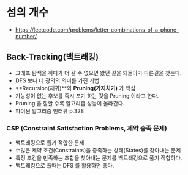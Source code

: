 # 섬의 개수

- https://leetcode.com/problems/letter-combinations-of-a-phone-number/

## Back-Tracking(백트래킹)

- 그래프 탐색을 하다가 더 갈 수 없으면 왔던 길을 되돌아가 다른길을 찾는다.
- DFS 보다 더 광의의 의미를 가진 기법
- **Recursion(재귀)**와 **Pruning(가지치기)** 가 핵심
- 가능성이 없는 후보를 즉시 포기 하는 것을 Pruning 이라고 한다.
- Pruning 을 잘할 수록 알고리즘 성능이 올라간다.
- 파이썬 알고리즘 인터뷰 p.328

### CSP (Constraint Satisfaction Problems, 제약 충족 문제)

- 백트래킹으로 풀기 적합한 문제
- 수많은 제약 조건(Constraints)을 충족하는 상태(States)를 찾아내는 문제
- 특정 조건을 만족하는 조합을 찾아내는 문제를 백트래킹으로 풀기 적합하다.
- 백트래킹으로 풀때는 DFS 를 활용하면 좋다.
